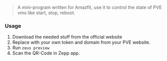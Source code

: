 > A mini-program written for Amazfit, use it to control the state of PVE vms like start, stop, reboot.

### Usage

1. Download the needed stuff from the official website
2. Replace with your own token and domain from your PVE website.
3. Run `zeus preview`
4. Scan the QR-Code in Zepp app.
